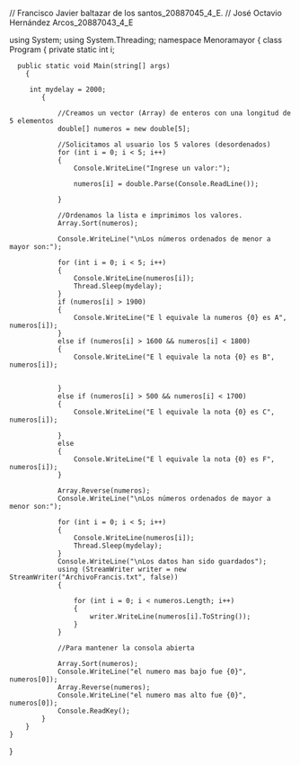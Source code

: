 // Francisco Javier baltazar de los santos_20887045_4_E.
// José Octavio Hernández Arcos_20887043_4_E




using System;
using System.Threading;
namespace Menoramayor
{
   class Program
    {
       private static int i;

      public static void Main(string[] args)
        {

         int mydelay = 2000;
            {

                //Creamos un vector (Array) de enteros con una longitud de 5 elementos
                double[] numeros = new double[5];

                //Solicitamos al usuario los 5 valores (desordenados)
                for (int i = 0; i < 5; i++)
                {
                    Console.WriteLine("Ingrese un valor:");

                    numeros[i] = double.Parse(Console.ReadLine());

                }

                //Ordenamos la lista e imprimimos los valores.
                Array.Sort(numeros);

                Console.WriteLine("\nLos números ordenados de menor a mayor son:");

                for (int i = 0; i < 5; i++)
                {
                    Console.WriteLine(numeros[i]);
                    Thread.Sleep(mydelay);
                }
                if (numeros[i] > 1900)
                {
                    Console.WriteLine("E l equivale la numeros {0} es A", numeros[i]);
                }
                else if (numeros[i] > 1600 && numeros[i] < 1800)
                {
                    Console.WriteLine("E l equivale la nota {0} es B", numeros[i]);


                }
                else if (numeros[i] > 500 && numeros[i] < 1700)
                {
                    Console.WriteLine("E l equivale la nota {0} es C", numeros[i]);

                }
                else
                {
                    Console.WriteLine("E l equivale la nota {0} es F", numeros[i]);
                }

                Array.Reverse(numeros);
                Console.WriteLine("\nLos números ordenados de mayor a menor son:");

                for (int i = 0; i < 5; i++)
                {
                    Console.WriteLine(numeros[i]);
                    Thread.Sleep(mydelay);
                }
                Console.WriteLine("\nLos datos han sido guardados");
                using (StreamWriter writer = new StreamWriter("ArchivoFrancis.txt", false))
                {

                    for (int i = 0; i < numeros.Length; i++)
                    {
                        writer.WriteLine(numeros[i].ToString());
                    }
                }

                //Para mantener la consola abierta
               
                Array.Sort(numeros);
                Console.WriteLine("el numero mas bajo fue {0}", numeros[0]);
                Array.Reverse(numeros);
                Console.WriteLine("el numero mas alto fue {0}", numeros[0]);
                Console.ReadKey();
            }
        }
    }
}
